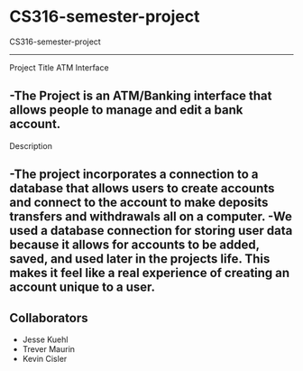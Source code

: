 # CS316-semester-project

CS316-semester-project

---
Project Title ATM Interface

   -The Project is an ATM/Banking interface that allows people to manage and edit a bank account.
---

Description

   -The project incorporates a connection to a database that allows users to create accounts and connect to the account to make deposits transfers and withdrawals all on a computer. 
   -We used a database connection for storing user data because it allows for accounts to be added, saved, and used later in the projects life. This makes it feel like a real experience of creating an account unique to a user. 
---





## Collaborators

- Jesse Kuehl
- Trever Maurin
- Kevin Cisler



